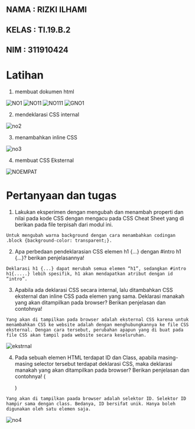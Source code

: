## NAMA      : RIZKI ILHAMI
## KELAS     : TI.19.B.2
## NIM       : 311910424

# Latihan

1. membuat dokumen html


![NO1](https://user-images.githubusercontent.com/81584642/113582686-e184e600-9652-11eb-9df3-10164039b884.JPG)
![NO11](https://user-images.githubusercontent.com/81584642/113583077-5f48f180-9653-11eb-9d03-1fcd27358f73.JPG)
![NO111](https://user-images.githubusercontent.com/81584642/113583147-77b90c00-9653-11eb-8653-f6f89752b140.JPG)
![GNO1](https://user-images.githubusercontent.com/81584642/113583214-8f909000-9653-11eb-8a36-3976eee61626.JPG)


2. mendeklarasi CSS internal


![no2](https://user-images.githubusercontent.com/81584642/113583406-ce264a80-9653-11eb-8fa6-a6e60e6f0bc8.JPG)


3. menambahkan inline CSS


![no3](https://user-images.githubusercontent.com/81584642/113583553-f8780800-9653-11eb-944a-fe0717088956.JPG)


4. membuat CSS Eksternal


![NOEMPAT](https://user-images.githubusercontent.com/81584642/113583654-1f363e80-9654-11eb-9e41-98bffb56cd24.JPG)


# Pertanyaan dan tugas 

1. Lakukan eksperimen dengan mengubah dan menambah properti dan nilai pada kode CSS dengan mengacu pada CSS Cheat Sheet yang di berikan pada file terpisah dari modul ini.
```
Untuk mengubah warna background dengan cara menambahkan codingan .block {background-color: transparent;}.
```

2.	Apa perbedaan pendeklarasian CSS elemen h1 {...} dengan #intro h1 {...}? berikan
penjelasannya!
```
Deklarasi h1 {...} dapat merubah semua elemen “h1”, sedangkan #intro h1{.....} lebih spesifik, h1 akan mendapatkan atribut dengan id “intro”.
```

3. Apabila ada deklarasi CSS secara internal, lalu ditambahkan CSS eksternal dan inline CSS pada elemen yang sama. Deklarasi manakah yang akan ditampilkan pada browser? Berikan penjelasan dan contohnya!
```
Yang akan di tampilkan pada browser adalah eksternal CSS karena untuk menambahkan CSS ke website adalah dengan menghubungkannya ke file CSS eksternal. Dengan cara tersebut, perubahan apapun yang di buat pada file CSS akan tampil pada website secara keseluruhan. 
```

![ekstrnal](https://user-images.githubusercontent.com/81584642/113584941-bf409780-9655-11eb-92f7-c772a18f4b45.JPG)

4.	 Pada sebuah elemen HTML terdapat ID dan Class, apabila masing-masing selector tersebut terdapat deklarasi CSS, maka deklarasi manakah yang akan ditampilkan pada browser? Berikan penjelasan dan contohnya! ( <p id="paragraf-1" class="text-paragraf"> )
```
Yang akan di tampilkan paada browser adalah selektor ID. Selektor ID hampir sama dengan class. Bedanya, ID bersifat unik. Hanya boleh digunakan oleh satu elemen saja.
```

![no4](https://user-images.githubusercontent.com/81584642/113585241-2bbb9680-9656-11eb-972c-f7c659f57711.JPG)